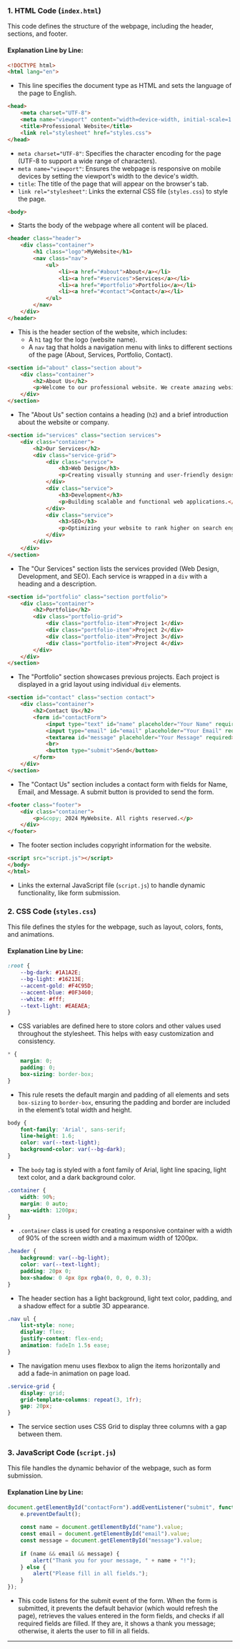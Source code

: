 ### 1. HTML Code (`index.html`)

This code defines the structure of the webpage, including the header, sections, and footer.

#### Explanation Line by Line:

```html
<!DOCTYPE html>
<html lang="en">
```
- This line specifies the document type as HTML and sets the language of the page to English.

```html
<head>
    <meta charset="UTF-8">
    <meta name="viewport" content="width=device-width, initial-scale=1.0">
    <title>Professional Website</title>
    <link rel="stylesheet" href="styles.css">
</head>
```
- `meta charset="UTF-8"`: Specifies the character encoding for the page (UTF-8 to support a wide range of characters).
- `meta name="viewport"`: Ensures the webpage is responsive on mobile devices by setting the viewport's width to the device's width.
- `title`: The title of the page that will appear on the browser's tab.
- `link rel="stylesheet"`: Links the external CSS file (`styles.css`) to style the page.

```html
<body>
```
- Starts the body of the webpage where all content will be placed.

```html
<header class="header">
    <div class="container">
        <h1 class="logo">MyWebsite</h1>
        <nav class="nav">
            <ul>
                <li><a href="#about">About</a></li>
                <li><a href="#services">Services</a></li>
                <li><a href="#portfolio">Portfolio</a></li>
                <li><a href="#contact">Contact</a></li>
            </ul>
        </nav>
    </div>
</header>
```
- This is the header section of the website, which includes:
  - A `h1` tag for the logo (website name).
  - A `nav` tag that holds a navigation menu with links to different sections of the page (About, Services, Portfolio, Contact).

```html
<section id="about" class="section about">
    <div class="container">
        <h2>About Us</h2>
        <p>Welcome to our professional website. We create amazing websites with modern designs and functionalities.</p>
    </div>
</section>
```
- The "About Us" section contains a heading (`h2`) and a brief introduction about the website or company.

```html
<section id="services" class="section services">
    <div class="container">
        <h2>Our Services</h2>
        <div class="service-grid">
            <div class="service">
                <h3>Web Design</h3>
                <p>Creating visually stunning and user-friendly designs.</p>
            </div>
            <div class="service">
                <h3>Development</h3>
                <p>Building scalable and functional web applications.</p>
            </div>
            <div class="service">
                <h3>SEO</h3>
                <p>Optimizing your website to rank higher on search engines.</p>
            </div>
        </div>
    </div>
</section>
```
- The "Our Services" section lists the services provided (Web Design, Development, and SEO). Each service is wrapped in a `div` with a heading and a description.

```html
<section id="portfolio" class="section portfolio">
    <div class="container">
        <h2>Portfolio</h2>
        <div class="portfolio-grid">
            <div class="portfolio-item">Project 1</div>
            <div class="portfolio-item">Project 2</div>
            <div class="portfolio-item">Project 3</div>
            <div class="portfolio-item">Project 4</div>
        </div>
    </div>
</section>
```
- The "Portfolio" section showcases previous projects. Each project is displayed in a grid layout using individual `div` elements.

```html
<section id="contact" class="section contact">
    <div class="container">
        <h2>Contact Us</h2>
        <form id="contactForm">
            <input type="text" id="name" placeholder="Your Name" required>
            <input type="email" id="email" placeholder="Your Email" required>
            <textarea id="message" placeholder="Your Message" required></textarea>
            <br>
            <button type="submit">Send</button>
        </form>
    </div>
</section>
```
- The "Contact Us" section includes a contact form with fields for Name, Email, and Message. A submit button is provided to send the form.

```html
<footer class="footer">
    <div class="container">
        <p>&copy; 2024 MyWebsite. All rights reserved.</p>
    </div>
</footer>
```
- The footer section includes copyright information for the website.

```html
<script src="script.js"></script>
</body>
</html>
```
- Links the external JavaScript file (`script.js`) to handle dynamic functionality, like form submission.

### 2. CSS Code (`styles.css`)

This file defines the styles for the webpage, such as layout, colors, fonts, and animations.

#### Explanation Line by Line:

```css
:root {
    --bg-dark: #1A1A2E;
    --bg-light: #16213E;
    --accent-gold: #F4C95D;
    --accent-blue: #0F3460;
    --white: #fff;
    --text-light: #EAEAEA;
}
```
- CSS variables are defined here to store colors and other values used throughout the stylesheet. This helps with easy customization and consistency.

```css
* {
    margin: 0;
    padding: 0;
    box-sizing: border-box;
}
```
- This rule resets the default margin and padding of all elements and sets `box-sizing` to `border-box`, ensuring the padding and border are included in the element’s total width and height.

```css
body {
    font-family: 'Arial', sans-serif;
    line-height: 1.6;
    color: var(--text-light);
    background-color: var(--bg-dark);
}
```
- The `body` tag is styled with a font family of Arial, light line spacing, light text color, and a dark background color.

```css
.container {
    width: 90%;
    margin: 0 auto;
    max-width: 1200px;
}
```
- `.container` class is used for creating a responsive container with a width of 90% of the screen width and a maximum width of 1200px.

```css
.header {
    background: var(--bg-light);
    color: var(--text-light);
    padding: 20px 0;
    box-shadow: 0 4px 8px rgba(0, 0, 0, 0.3);
}
```
- The header section has a light background, light text color, padding, and a shadow effect for a subtle 3D appearance.

```css
.nav ul {
    list-style: none;
    display: flex;
    justify-content: flex-end;
    animation: fadeIn 1.5s ease;
}
```
- The navigation menu uses flexbox to align the items horizontally and add a fade-in animation on page load.

```css
.service-grid {
    display: grid;
    grid-template-columns: repeat(3, 1fr);
    gap: 20px;
}
```
- The service section uses CSS Grid to display three columns with a gap between them.

### 3. JavaScript Code (`script.js`)

This file handles the dynamic behavior of the webpage, such as form submission.

#### Explanation Line by Line:

```javascript
document.getElementById("contactForm").addEventListener("submit", function (e) {
    e.preventDefault();
    
    const name = document.getElementById("name").value;
    const email = document.getElementById("email").value;
    const message = document.getElementById("message").value;
    
    if (name && email && message) {
        alert("Thank you for your message, " + name + "!");
    } else {
        alert("Please fill in all fields.");
    }
});
```
- This code listens for the submit event of the form. When the form is submitted, it prevents the default behavior (which would refresh the page), retrieves the values entered in the form fields, and checks if all required fields are filled. If they are, it shows a thank you message; otherwise, it alerts the user to fill in all fields.

---
